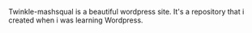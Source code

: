 Twinkle-mashsqual is a beautiful wordpress site. It's a repository that i created when i was learning 
Wordpress.
